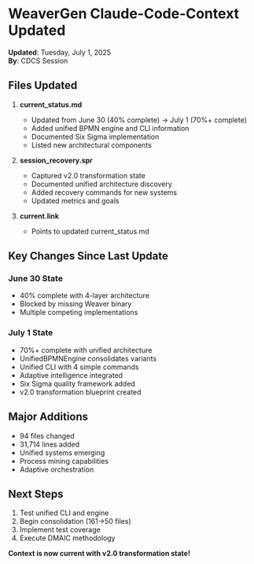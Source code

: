 # WeaverGen Claude-Code-Context Updated

**Updated**: Tuesday, July 1, 2025  
**By**: CDCS Session

## Files Updated

1. **current_status.md** 
   - Updated from June 30 (40% complete) → July 1 (70%+ complete)
   - Added unified BPMN engine and CLI information
   - Documented Six Sigma implementation
   - Listed new architectural components

2. **session_recovery.spr**
   - Captured v2.0 transformation state
   - Documented unified architecture discovery
   - Added recovery commands for new systems
   - Updated metrics and goals

3. **current.link**
   - Points to updated current_status.md

## Key Changes Since Last Update

### June 30 State
- 40% complete with 4-layer architecture
- Blocked by missing Weaver binary
- Multiple competing implementations

### July 1 State  
- 70%+ complete with unified architecture
- UnifiedBPMNEngine consolidates variants
- Unified CLI with 4 simple commands
- Adaptive intelligence integrated
- Six Sigma quality framework added
- v2.0 transformation blueprint created

## Major Additions
- 94 files changed
- 31,714 lines added
- Unified systems emerging
- Process mining capabilities
- Adaptive orchestration

## Next Steps
1. Test unified CLI and engine
2. Begin consolidation (161→50 files)
3. Implement test coverage
4. Execute DMAIC methodology

**Context is now current with v2.0 transformation state!**